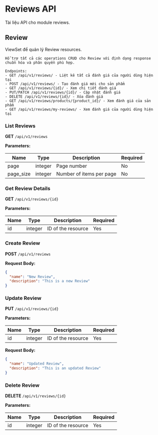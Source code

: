 # Reviews API

Tài liệu API cho module reviews.

## Review

ViewSet để quản lý Review resources.
    
    Hỗ trợ tất cả các operations CRUD cho Review với định dạng response
    chuẩn hóa và phân quyền phù hợp.
    
    Endpoints:
    - GET /api/v1/reviews/ - Liệt kê tất cả đánh giá của người dùng hiện tại
    - POST /api/v1/reviews/ - Tạo đánh giá mới cho sản phẩm
    - GET /api/v1/reviews/{id}/ - Xem chi tiết đánh giá
    - PUT/PATCH /api/v1/reviews/{id}/ - Cập nhật đánh giá
    - DELETE /api/v1/reviews/{id}/ - Xóa đánh giá
    - GET /api/v1/reviews/products/{product_id}/ - Xem đánh giá của sản phẩm
    - GET /api/v1/reviews/my-reviews/ - Xem đánh giá của người dùng hiện tại

### List Reviews

**GET** `/api/v1/reviews`

**Parameters:**

| Name | Type | Description | Required |
|------|------|-------------|----------|
| page | integer | Page number | No |
| page_size | integer | Number of items per page | No |

### Get Review Details

**GET** `/api/v1/reviews/{id}`

**Parameters:**

| Name | Type | Description | Required |
|------|------|-------------|----------|
| id | integer | ID of the resource | Yes |

### Create Review

**POST** `/api/v1/reviews`

**Request Body:**

```json
{
  "name": "New Review",
  "description": "This is a new Review"
}
```

### Update Review

**PUT** `/api/v1/reviews/{id}`

**Parameters:**

| Name | Type | Description | Required |
|------|------|-------------|----------|
| id | integer | ID of the resource | Yes |

**Request Body:**

```json
{
  "name": "Updated Review",
  "description": "This is an updated Review"
}
```

### Delete Review

**DELETE** `/api/v1/reviews/{id}`

**Parameters:**

| Name | Type | Description | Required |
|------|------|-------------|----------|
| id | integer | ID of the resource | Yes |



